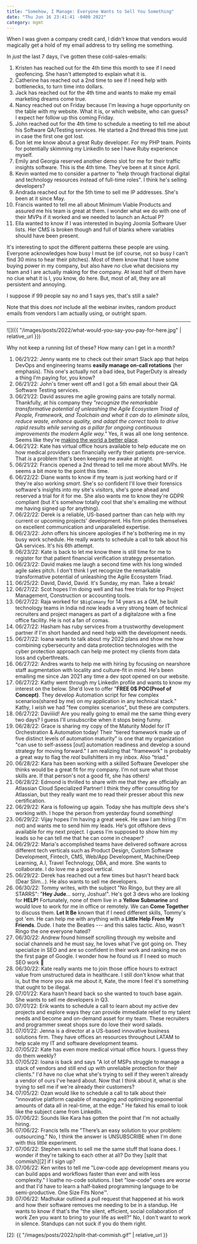 ```yaml
---
title: "Somehow, I Manage: Everyone Wants to Sell You Something"
date: "Thu Jun 16 23:41:41 -0400 2022"
category: mgmt
---
```


When I was given a company credit card, I didn't know that vendors would
magically get a hold of my email address to try selling me something.

In _just_ the last 7 days, I've gotten these cold-sales-emails:

1. Kristen has reached out for the 4th time this month to see if I need
   geofencing. She hasn't attempted to explain what it is.
2. Catherine has reached out a 2nd time to see if I need help with
   bottlenecks, to turn time into dollars.
3. Jack has reached out for the 4th time and wants to make my email marketing
   dreams come true.
4. Nancy reached out on Friday because I'm leaving a huge opportunity on the
   table with my website. What it is, or which website, who can guess? I
   expect her follow up this coming Friday.
5. John reached out for the 4th time to schedule a meeting to tell me about
   his Software QA/Testing services. He started a 2nd thread this time just in
   case the first one got lost.
6. Don let me know about a great Ruby developer. For my PHP team. Points for
   potentially skimming my LinkedIn to see I have Ruby experience myself.
7. Emily and Georgia reserved another demo slot for me for their traffic
   insights software. This is the 4th time. They've been at it since April.
8. Kevin wanted me to consider a partner to "help through fractional digital
   and technology resources instead of full-time roles". I think he's selling
   developers?
9. Andrada reached out for the 5th time to sell me IP addresses. She's been at
   it since May.
10. Francis wanted to tell me all about Minimum Viable Products and assured me
    his team is great at them. I wonder what we do with one of their MVPs if
    it worked and we needed to launch an Actual P?
11. Ella wanted to know if I was interested in buying Joomla Software User
    lists. Her CMS is broken though and full of blanks where variables should
    have been present.

It's interesting to spot the different patterns these people are using.
Everyone acknowledges how busy I must be (of course, not so busy I can't find
30 mins to hear their pitches). Most of them know that I have some buying
power in my company, but also have no clue what decisions my team and I are
actually making for the company. At least half of them have no clue what it is
I, you know, do here. But, most of all, they are all persistent and annoying.

I suppose if 99 people say no and 1 says yes, that's still a sale?

Note that this does _not_ include all the webinar invites, random product
emails from vendors I am actually using, or outright spam.

---

![]({{ "/images/posts/2022/what-would-you-say-you-pay-for-here.jpg" | relative_url }})

Why not keep a running list of these? How many can I get in a month?

1. 06/21/22: Jenny wants me to check out their smart Slack app that helps
   DevOps and engineering teams **easily manage on-call rotations** (her
   emphasis). This one's actually not a bad idea, but PagerDuty is already a
   thing I'm paying for, you know?
2. 06/21/22: John's timer went off and I got a 5th email about their QA
   Software Testing services.
3. 06/21/22: David assures me agile growing pains are totally normal.
   Thankfully, at his company they _"recognize the remarkable transformative
   potential of unleashing the Agile Ecosystem Triad of People, Framework, and
   Toolchain and what it can do to eliminate silos, reduce waste, enhance
   quality, and adapt the correct tools to drive rapid results while serving
   as a pillar for ongoing continuous improvements the modern Agile way."_
   Yes, it was all one long sentence. Seems like they're [making the world a
   better place][1].
4. 06/21/22: Kate has virtual office hours available to help educate me on
   how medical providers can financially verify their patients pre-service.
   That _is_ a problem that's been keeping me awake at night.
5. 06/21/22: Francis opened a 2nd thread to tell me more about MVPs. He seems
   a bit more to the point this time.
6. 06/22/22: Diane wants to know if my team is just working hard or if they're
   also working _smart_. She's so confident I'll love their forensics
   software's insights into my site's visitors, she's gone ahead and reserved
   a trial for it for me. She also wants me to know they're GDPR compliant
   (but it's somehow totally cool that she's emailing me without me having
   signed up for anything).
7. 06/22/22: Derek is a reliable, US-based partner than can help with my
   current or upcoming projects' development. His firm prides themselves on
   excellent communication and unparalleled expertise.
8. 06/23/22: John offers his sincere apologies if he's bothering me in my busy
   work schedule. He really wants to schedule a call to talk about his QA
   services. It's his 6th attempt.
9. 06/23/22: Kate is back to let me know there is still time for me to
   register for that patient financial verification strategy presentation.
10. 06/23/22: David makes me laugh a second time with his long winded agile
    sales pitch. I don't think I yet recognize the remarkable transformative
    potential of unleashing the Agile Ecosystem Triad.
11. 06/25/22: David, David, David. It's Sunday, my man. Take a break!
12. 06/27/22: Scot hopes I'm doing well and has free trials for top Project
    Management, Construction or accounting tools.
13. 06/27/22: Raja worked for `$BigComany` for 14 years as a GM, he built
    technology teams in India nd now leads a very strong team of technical
    recruiters and project managers as part of a digitalzone with a fine
    office facility. He is not a fan of comas.
14. 06/27/22: Hasham has ruby services from a trustworthy development
    partner if I'm short handed and need help with the development needs.
15. 06/27/22: Ioana wants to talk about my 2022 plans and show me how
    combining cybersecurity and data protection technologies with the cyber
    protection approach can help me protect my clients from data loss and
    cyberthreats.
16. 06/27/22: Andres wants to help me with hiring by focusing on nearshore
    staff augmentation with locality and culture-fit in mind. He's been
    emailing me since Jan 2021 any time a dev spot opened on our website.
17. 06/27/22: Kathy went through my LinkedIn profile and wants to know my
    interest on the below. She'd love to offer "**FREE 0$ POC(Proof of
    Concept)**. They develop Automation script for few complex
    scenarios(shared by me) on my application in any technical stack." Kathy,
    I _wish_ we had "few complex scenarios", but these are computers.
18. 06/27/22: Daviiiid! Are you really going to email me the same thing every
    two days? I guess I'll unsubscribe when it stops being funny.
19. 06/28/22: Grace is sharing my copy of the Maturity Model for IT
    Orchestration & Automation today! Their "tiered framework made up of five
    distinct levels of automation maturity" is one that my organization "can
    use to self-assess [out] automation readiness and develop a sound strategy
    for moving forward." I am realizing that "framework" is probably a great
    way to flag the _real_ bullshitters in my inbox. Also "triad."
20. 06/28/22: Kara has been working with a skilled Software Developer she
    thinks would be a great fit for my company. I'm not sure what those skills
    are. If that person's not a good fit, she has others!
21. 06/28/22: Edmond is thrilled to share with me that they are officially an
    Atlassian Cloud Specialized Partner! I think they offer consulting for
    Atlassian, but they really want me to read their presser about this new
    certification.
22. 06/29/22: Kara is following up again. Today she has multiple devs she's
    working with. I hope the person from yesterday found something!
23. 06/29/22: Vijay hopes I'm having a great week. He saw I am hiring (I'm
    not) and wants me to send him my leads. He's got offshore devs available
    for my next project. I guess I'm supposed to show him my leads so he can
    tell me that he can come in cheaper?
24. 06/29/22: Maria's accomplished teams have delivered software across
    different tech verticals such as Product Design, Custom Software
    Development, Fintech, CMS, Web/App Development, Machine/Deep Learning,
    A.I, Travel Technology, DBA, and more. She wants to collaborate. I do love
    me a good vertical.
25. 06/29/22: Derek has reached out a few times but hasn't heard back (Dear
    Slim...). He also wants to sell me developers.
26. 06/30/22: Tommy writes, with the subject "No Ringo, but they are all
    STARRS":  "**Hey Jude**... sorry, Joshua!". He's got 3 devs who are
    looking for **HELP!** Fortunately, none of them live in a **Yellow
    Submarine** and would love to work for me in office or remotely. We can
    **Come Together** to discuss them. **Let It Be** known that if I need
    different skills, Tommy's got 'em. He can help me with anything with a
    **Little Help From My Friends**. Dude. I hate the Beatles --- and this
    sales tactic. Also, wasn't Ringo the one everyone hated?
27. 06/30/22: Andrew found himself scrolling through my website and social
    channels and he must say, he loves what I've got going on. They specialize
    in SEO and are so confident in their work and ranking me on the first page
    of Google. I wonder how he found us if I need so much SEO work 🤔
28. 06/30/22: Kate really wants me to join those office hours to extract value
    from unstructured data in healthcare. I still don't know what that is, but
    the more you ask me about it, Kate, the more I feel it's something that
    ought to be illegal.
29. 07/01/22: Kara hasn't heard back so she wanted to touch base again. She
    wants to sell me developers in Q3.
30. 07/01/22: Erik wants to schedule a call to learn about my active dev
    projects and explore ways they can provide immediate relief to my talent
    needs and become and on-demand asset for my team. These recruiters and
    programmer sweat shops sure do love their word salads.
31. 07/01/22: Jenna is a director at a US-based innovative business solutions
    firm. They have offices an resources throughout LATAM to help scale my IT
    and software development teams.
32. 07/05/22: Kate has even more medical virtual office hours. I guess they do
    them weekly?
33. 07/05/22: Ioana is back and says "A lot of MSPs struggle to manage a stack
    of vendors and still end up with unreliable protection for their clients."
    I'd have no clue what she's trying to sell if they weren't already a
    vendor of ours I've heard about. Now that I think about it, what _is_ she
    trying to sell me if we're already their customers?
34. 07/05/22: Ozan would like to schedule a call to talk about their
    "innovative platform capable of managing and optimizing exponential
    amounts of data all in real-time, at the edge." He faked his email to look
    like the subject came from LinkedIn.
35. 07/06/22: Sounds like Kara has gotten the point that I'm not actually
    hiring.
36. 07/06/22: Francis tells me "There’s an easy solution to your problem:
    outsourcing." No, I think the answer is UNSUBSCRIBE when I'm done with
    this little experiment.
37. 07/06/22: Stephen wants to sell me the same stuff that Ioana does. I
    wonder if they're talking to each other at all? Do they [split that
    commish][2] if I sign up?
38. 07/06/22: Ken writes to tell me "Low-code app development means you can
    build apps and workflows faster than ever and with less complexity." I
    loathe no-code solutions. I bet "low-code" ones are _worse_ and that I'd
    have to learn a half-baked programming language to be semi-productive. One
    Size Fits None™.
39. 07/06/22: Madhukar outlined a pull request that happened at his work and
    how their software removes me needing to be in a standup. He wants to know
    if that's the "the silent, efficient, social collaboration of work Zen you
    want to bring to your life as well?" No, I don't want to work in silence.
    Standups can not suck if you do them right.

[1]: https://www.youtube.com/watch?v=B8C5sjjhsso
[2]: {{ "/images/posts/2022/split-that-commish.gif" | relative_url }}
